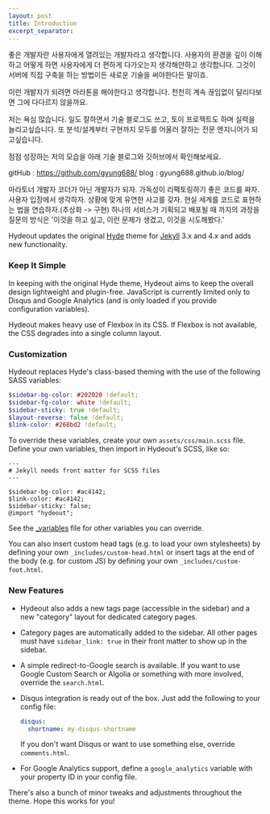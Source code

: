 ```yaml
---
layout: post
title: Introduction
excerpt_separator:  
---
```


<p class="message">
좋은 개발자란 사용자에게 열려있는 개발자라고 생각합니다.
사용자의 환경을 깊이 이해하고 어떻게 하면 사용자에게 더 편하게 다가오는지 생각해얀하고 생각합니다.
그것이 서버에 직접 구축을 하는 방법이든 새로운 기술을 써야한다든 말이죠.

이런 개발자가 되려면 마라톤을 해야한다고 생각합니다.
천천히 계속 끊임없이 달리다보면 그에 다다르지 않을까요.

저는 욕심 많습니다.
일도 잘하면서 기술 블로그도 쓰고, 토이 프로젝트도 하며 실력을 늘리고싶습니다.
또 분석/설계부터 구현까지 모두를 어울러 잘하는 전문 엔지니어가 되고싶습니다.

점점 성장하는 저의 모습을 아래 기술 블로그와 깃허브에서 확인해보세요.

gitHub : https://github.com/gyung688/
blog : gyung688.github.io/blog/


마라토너 개발자
코더가 아닌 개발자가 되자.
가독성이 리팩토링하기 좋은 코드를 짜자.
사용자 입장에서 생각하자.
상황에 맞게 유연한 사고를 갖자. 
현실 세계를 코드로 표현하는 법을 연습하자.(추상화 -> 구현)
하나의 서비스가 기획되고 배포될 때 까지의 과정을 
질문의 방식은 '이것을 하고 싶고, 이런 문제가 생겼고, 이것을 시도해봤다.'

</p>

Hydeout updates the original [Hyde](https://github.com/poole/hyde)
theme for [Jekyll](http://jekyllrb.com) 3.x and 4.x and adds new functionality.

### Keep It Simple

In keeping with the original Hyde theme, Hydeout aims to keep the overall
design lightweight and plugin-free. JavaScript is currently limited only
to Disqus and Google Analytics (and is only loaded if you provide configuration
variables).

Hydeout makes heavy use of Flexbox in its CSS. If Flexbox is not available,
the CSS degrades into a single column layout.

### Customization

Hydeout replaces Hyde's class-based theming with the use
of the following SASS variables:

```scss
$sidebar-bg-color: #202020 !default;
$sidebar-fg-color: white !default;
$sidebar-sticky: true !default;
$layout-reverse: false !default;
$link-color: #268bd2 !default;
```

To override these variables, create your own `assets/css/main.scss` file.
Define your own variables, then import in Hydeout's SCSS, like so:

```
---
# Jekyll needs front matter for SCSS files
---

$sidebar-bg-color: #ac4142;
$link-color: #ac4142;
$sidebar-sticky: false;
@import "hydeout";
```

See the [_variables](https://github.com/fongandrew/hydeout/blob/master/_sass/hydeout/_variables.scss) file for other variables
you can override.

You can also insert custom head tags (e.g. to load your own stylesheets) by
defining your own `_includes/custom-head.html` or insert tags at the end
of the body (e.g. for custom JS) by defining your own
`_includes/custom-foot.html`.

### New Features

* Hydeout also adds a new tags page (accessible in the sidebar) and a new
  "category" layout for dedicated category pages.

* Category pages are automatically added to the sidebar. All other pages
  must have `sidebar_link: true` in their front matter to show up in
  the sidebar.

* A simple redirect-to-Google search is available. If you want to use
  Google Custom Search or Algolia or something with more involved,
  override the `search.html`.

* Disqus integration is ready out of the box. Just add the following to
  your config file:

  ```yaml
  disqus:
    shortname: my-disqus-shortname
  ```

  If you don't want Disqus or want to use something else, override
  `comments.html`.

* For Google Analytics support, define a `google_analytics` variable with
  your property ID in your config file.

There's also a bunch of minor tweaks and adjustments throughout the
theme. Hope this works for you!
